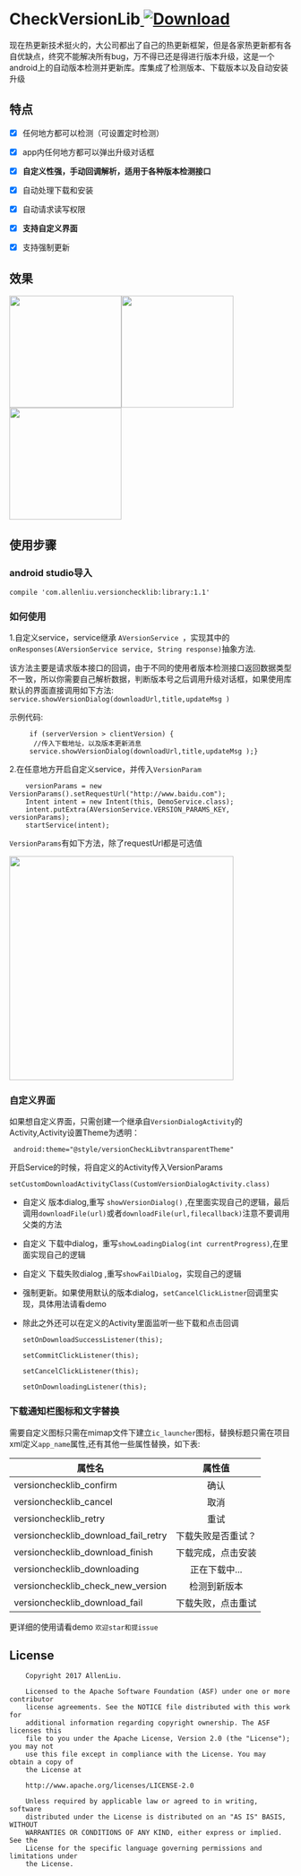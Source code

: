 # CheckVersionLib[ ![Download](https://api.bintray.com/packages/zkxy/maven/VersionCheckLib/images/download.svg) ](https://bintray.com/zkxy/maven/VersionCheckLib/_latestVersion)
  现在热更新技术挺火的，大公司都出了自己的热更新框架，但是各家热更新都有各自优缺点，终究不能解决所有bug，万不得已还是得进行版本升级，这是一个android上的自动版本检测并更新库。库集成了检测版本、下载版本以及自动安装升级
## 特点
- [x] 任何地方都可以检测（可设置定时检测）

- [x] app内任何地方都可以弹出升级对话框

- [x] **自定义性强，手动回调解析，适用于各种版本检测接口**

- [x] 自动处理下载和安装

- [x] 自动请求读写权限

- [x] **支持自定义界面**

- [x] 支持强制更新

## 效果
 
 
 <img src="https://github.com/AlexLiuSheng/CheckVersionLib/blob/master/gif/custom.gif" width=200/><img src="https://github.com/AlexLiuSheng/CheckVersionLib/blob/master/gif/style1.png" width=200/>
 <img src="https://github.com/AlexLiuSheng/CheckVersionLib/blob/master/gif/style2.png" width=200/>
 
## 使用步骤
### android studio导入
`compile 'com.allenliu.versionchecklib:library:1.1'`


### 如何使用
1.自定义service，service继承 `AVersionService `，实现其中的 `onResponses(AVersionService service, String response)`抽象方法.

该方法主要是请求版本接口的回调，由于不同的使用者版本检测接口返回数据类型不一致，所以你需要自己解析数据，判断版本号之后调用升级对话框，如果使用库默认的界面直接调用如下方法: `service.showVersionDialog(downloadUrl,title,updateMsg )`

示例代码:
           
	     
	     if (serverVersion > clientVersion) { 
	      //传入下载地址，以及版本更新消息
	     service.showVersionDialog(downloadUrl,title,updateMsg );}
	     
	
	      

              
2.在任意地方开启自定义service，并传入`VersionParam`

        versionParams = new VersionParams().setRequestUrl("http://www.baidu.com");
        Intent intent = new Intent(this, DemoService.class);
        intent.putExtra(AVersionService.VERSION_PARAMS_KEY, versionParams);
        startService(intent);
	
   `VersionParams`有如下方法，除了requestUrl都是可选值
 
   <img src="https://github.com/AlexLiuSheng/CheckVersionLib/blob/master/gif/versionparams.png" width=400/>
	  
### **自定义界面** 
   如果想自定义界面，只需创建一个继承自`VersionDialogActivity`的Activity,Activity设置Theme为透明：

 ` android:theme="@style/versionCheckLibvtransparentTheme"`
 
   开启Service的时候，将自定义的Activity传入VersionParams
   
   `setCustomDownloadActivityClass(CustomVersionDialogActivity.class)`
   
   - 自定义 版本dialog,重写 `showVersionDialog()` ,在里面实现自己的逻辑，最后调用`downloadFile(url)`或者`downloadFile(url,filecallback)`注意不要调用父类的方法
   
   - 自定义 下载中dialog，重写`showLoadingDialog(int currentProgress)`,在里面实现自己的逻辑
   
   - 自定义 下载失败dialog ,重写`showFailDialog`，实现自己的逻辑
   
   - 强制更新。如果使用默认的版本dialog，`setCancelClickListner`回调里实现，具体用法请看demo
   
   - 除此之外还可以在定义的Activity里面监听一些下载和点击回调 
  
         setOnDownloadSuccessListener(this);
	 
         setCommitClickListener(this);
	  
         setCancelClickListener(this);
	 
	     setOnDownloadingListener(this);
       
### 下载通知栏图标和文字替换
需要自定义图标只需在mimap文件下建立`ic_launcher`图标，替换标题只需在项目xml定义`app_name`属性,还有其他一些属性替换，如下表:

| 属性名        | 属性值           | 
| ------------- |:-------------:|
| versionchecklib_confirm    | 确认 |
| versionchecklib_cancel   | 取消      |   
|versionchecklib_retry | 重试    |  
|versionchecklib_download_fail_retry| 下载失败是否重试？   |  
|versionchecklib_download_finish | 下载完成，点击安装   |  
|versionchecklib_downloading | 正在下载中...  |  
|versionchecklib_check_new_version |检测到新版本  |  
|versionchecklib_download_fail | 下载失败，点击重试|  
更详细的使用请看demo
`欢迎star和提issue`
## License
        
        Copyright 2017 AllenLiu.

        Licensed to the Apache Software Foundation (ASF) under one or more contributor
        license agreements. See the NOTICE file distributed with this work for
        additional information regarding copyright ownership. The ASF licenses this
        file to you under the Apache License, Version 2.0 (the "License"); you may not
        use this file except in compliance with the License. You may obtain a copy of
        the License at

        http://www.apache.org/licenses/LICENSE-2.0

        Unless required by applicable law or agreed to in writing, software
        distributed under the License is distributed on an "AS IS" BASIS, WITHOUT
        WARRANTIES OR CONDITIONS OF ANY KIND, either express or implied. See the
        License for the specific language governing permissions and limitations under
        the License.
  
